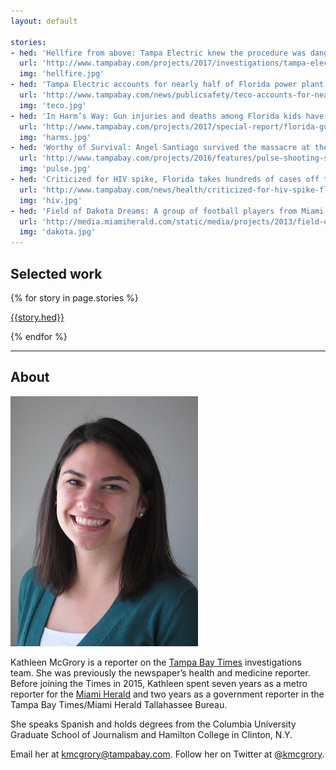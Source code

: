 ```yaml
---
layout: default

stories:
- hed: 'Hellfire from above: Tampa Electric knew the procedure was dangerous. It sent workers in anyway.'
  url: 'http://www.tampabay.com/projects/2017/investigations/tampa-electric/big-bend-hellfire-from-above/'
  img: 'hellfire.jpg'
- hed: 'Tampa Electric accounts for nearly half of Florida power plant deaths'
  url: 'http://www.tampabay.com/news/publicsafety/teco-accounts-for-nearly-half-of-florida-power-plant-deaths-data-shows/2329687'
  img: 'teco.jpg'
- hed: 'In Harm’s Way: Gun injuries and deaths among Florida kids have spiked. One child is shot every 17 hours.'
  url: 'http://www.tampabay.com/projects/2017/special-report/florida-guns-children-deaths-harms-way/'
  img: 'harms.jpg'
- hed: 'Worthy of Survival: Angel Santiago survived the massacre at the Pulse nightclub. To feel worthy of survival, he would need to make something of his life.'
  url: 'http://www.tampabay.com/projects/2016/features/pulse-shooting-survivor-angel-santiago-recovery/'
  img: 'pulse.jpg'
- hed: 'Criticized for HIV spike, Florida takes hundreds of cases off the books'
  url: 'http://www.tampabay.com/news/health/criticized-for-hiv-spike-florida-takes-hundreds-of-cases-off-the-books/2270876'
  img: 'hiv.jpg'
- hed: 'Field of Dakota Dreams: A group of football players from Miami ventured to rural North Dakota in pursuit of a college education — and a new life.'
  url: 'http://media.miamiherald.com/static/media/projects/2013/field-of-dakota-dreams/'
  img: 'dakota.jpg'
---
```


## Selected work

<div class="selected">
{% for story in page.stories %}

<a class="story" href="{{story.url}}">
  <div class="img" style="background-image:url('img/{{story.img}}')"></div>
  <p class="hed">{{story.hed}}</p>
</a>

{% endfor %}
</div>

---

## About

<img class="right" src="img/mcgrory.jpg"/>

Kathleen McGrory is a reporter on the [Tampa Bay Times](http://tampabay.com) investigations team. She was previously the newspaper’s health and medicine reporter. Before joining the Times in 2015, Kathleen spent seven years as a metro reporter for the [Miami Herald](http://miamiherald.com) and two years as a government reporter in the Tampa Bay Times/Miami Herald Tallahassee Bureau. 

She speaks Spanish and holds degrees from the Columbia University Graduate School of Journalism and Hamilton College in Clinton, N.Y. 

Email her at [kmcgrory@tampabay.com](mailto:kmcgrory@tampabay.com). Follow her on Twitter at [@kmcgrory](http://twitter.com/kmcgrory).


